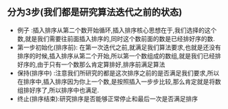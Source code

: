 ## 分为3步(我们都是研究算法迭代之前的状态)
+ 例子 :插入排序从第二个数开始循环,插入排序核心思想在于,我们选择的这个数,就是我们需要往前面插入排序的,同时这个数前面的数是已经排好序的数.
+ 第一步初始化(排序前): 在第一次迭代之前,就满足我们算法要求,也就是还没有排序的时候,插入排序从第二个开始,所以第一个数组成的数组,就是我们已经排好序的,由于只有一个数那么肯定算排好,排序前满足算法
+ 保持(排序中) :注意我们所研究的都是这次排序之前的是否满足我们要求,所以在排序中,插入排序因为你上一个数,是按照插入一步步比较,那么肯定就是将数组排好序了,所以排序中也满足.
+ 终止(排序结束):研究排序是否能够正常停止和最后一次是否满足排序
